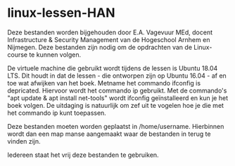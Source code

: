 # linux-lessen-HAN
Deze bestanden worden bijgehouden door E.A. Vagevuur MEd, docent Infrastructure & Security Management van de Hogeschool Arnhem en Nijmegen. Deze bestanden zijn nodig om de opdrachten van de Linux-course te kunnen volgen.

De virtuele machine die gebruikt wordt tijdens de lessen is Ubuntu 18.04 LTS. Dit houdt in dat de lessen - die ontworpen zijn op Ubuntu 16.04 - af en toe wat afwijken van het boek. Metname het commando ifconfig is depricated. Hiervoor wordt het commando ip gebruikt. Met de commando's "apt update & apt install net-tools" wordt ifconfig geïnstalleerd en kun je het boek volgen. De uitdaging is natuurlijk om zef uit te vogelen hoe je die met het commando ip kunt toepassen.

Deze bestanden moeten worden geplaatst in /home/username.
Hierbinnen wordt dan een map manse aangemaakt waar de bestanden in terug te vinden zijn.

Iedereen staat het vrij deze bestanden te gebruiken.
